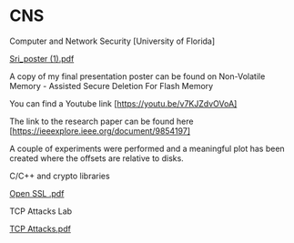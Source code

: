# CNS
Computer and Network Security [University of Florida]


[Sri_poster (1).pdf](https://github.com/chandanab12/CNS/files/14505080/Sri_poster.1.pdf)


A copy of my final presentation poster can be found on Non-Volatile Memory - Assisted Secure Deletion For Flash Memory

You can find a Youtube link [https://youtu.be/v7KJZdvOVoA]

The link to the research paper can be found here [https://ieeexplore.ieee.org/document/9854197]

A couple of experiments were performed and a meaningful plot has been created where the offsets are relative to disks. 


C/C++ and crypto libraries

[Open SSL .pdf](https://github.com/chandanab12/CNS/files/14505356/Open.SSL.pdf)


TCP Attacks Lab


[TCP Attacks.pdf](https://github.com/chandanab12/CNS/files/14505346/TCP.Attacks.pdf)




